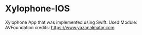 # Xylophone-IOS
Xylophone App that was implemented using Swift. 
Used Module: AVFoundation 
credits: https://www.yazanalmatar.com
